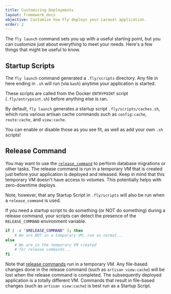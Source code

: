 ```yaml
---
title: Customizing Deployments
layout: framework_docs
objective: Customize how Fly deploys your Laravel application.
order: 2
---
```


The `fly launch` command sets you up with a useful starting point, but you can customize just about everything to meet your needs. Here's a few things that might be useful to know.

## Startup Scripts

The `fly launch` command generated a `.fly/scripts` directory. Any file in here ending in `.sh` will run (via `bash`) anytime your application is started.

These scripts are called from the Docker `ENTRYPOINT` script (`.fly/entrypoint.sh`) before anything else is ran.

By default, `fly launch` generates a startup script `.fly/scripts/caches.sh`, which runs various artisan cache commands such as `config:cache`, `route:cache`, and `view:cache`.

You can enable or disable those as you see fit, as well as add your own `.sh` scripts!

## Release Command

You may want to use the [`release_command`](/docs/reference/configuration/#the-deploy-section) to perform database migrations or other tasks. The release command is run in a temporary VM that is created just before your application is deployed and released. Keep in mind that this temporary VM doesn't have access to volumes. This potentially helps with zero-downtime deploys.

Note, however, that any Startup Script in `.fly/scripts` will also be run when a `release_command` is used.

If you need a startup script to do something (or NOT do something) during a release command, your scripts can detect the presence of the `RELEASE_COMMAND` environment variable.

```bash
if [ -z "$RELEASE_COMMAND" ]; then
    # We are NOT in a temporary VM, run as normal...
else
    # We are in the temporary VM created
    # for release commands...
fi
```

Note that [release commands](/docs/reference/configuration/#the-deploy-section) run in a temporary VM. Any file-based changes done in the release command (such as `artisan view:cache`) will be lost when the release command is completed. The subsequently deployed application is a totally different VM. Commands that result in file-based changes (such as `artisan view:cache`) is best run as a Startup Script.
